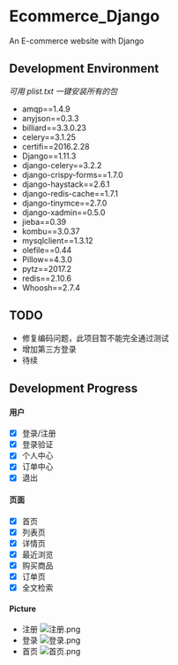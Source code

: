 # Ecommerce_Django
An E-commerce website with Django

## Development Environment
*可用 plist.txt 一键安装所有的包*
- amqp==1.4.9
- anyjson==0.3.3
- billiard==3.3.0.23
- celery==3.1.25
- certifi==2016.2.28
- Django==1.11.3
- django-celery==3.2.2
- django-crispy-forms==1.7.0
- django-haystack==2.6.1
- django-redis-cache==1.7.1
- django-tinymce==2.7.0
- django-xadmin==0.5.0
- jieba==0.39
- kombu==3.0.37
- mysqlclient==1.3.12
- olefile==0.44
- Pillow==4.3.0
- pytz==2017.2
- redis==2.10.6
- Whoosh==2.7.4

## TODO
- 修复编码问题，此项目暂不能完全通过测试
- 增加第三方登录
- 待续
## Development Progress
#### 用户
- [X] 登录/注册
- [X] 登录验证
- [X] 个人中心
- [X] 订单中心
- [X] 退出
#### 页面
- [X] 首页
- [X] 列表页
- [X] 详情页
- [X] 最近浏览
- [X] 购买商品
- [X] 订单页
- [X] 全文检索

#### Picture
- 注册
![注册.png](http://upload-images.jianshu.io/upload_images/744392-89dd7c7d8c9c4751.png?imageMogr2/auto-orient/strip%7CimageView2/2/w/1240)
- 登录
![登录.png](http://upload-images.jianshu.io/upload_images/744392-02e5b7a431ac63f2.png?imageMogr2/auto-orient/strip%7CimageView2/2/w/1240)
- 首页
![首页.png](http://upload-images.jianshu.io/upload_images/744392-85e33e539d9c0dc8.png?imageMogr2/auto-orient/strip%7CimageView2/2/w/1240)